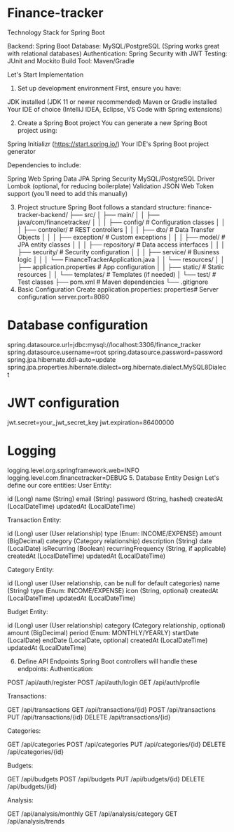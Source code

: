 # Finance-tracker
Technology Stack for Spring Boot

Backend: Spring Boot
Database: MySQL/PostgreSQL (Spring works great with relational databases)
Authentication: Spring Security with JWT
Testing: JUnit and Mockito
Build Tool: Maven/Gradle

Let's Start Implementation
1. Set up development environment
First, ensure you have:

JDK installed (JDK 11 or newer recommended)
Maven or Gradle installed
Your IDE of choice (IntelliJ IDEA, Eclipse, VS Code with Spring extensions)

2. Create a Spring Boot project
You can generate a new Spring Boot project using:

Spring Initializr (https://start.spring.io/)
Your IDE's Spring Boot project generator

Dependencies to include:

Spring Web
Spring Data JPA
Spring Security
MySQL/PostgreSQL Driver
Lombok (optional, for reducing boilerplate)
Validation
JSON Web Token support (you'll need to add this manually)

3. Project structure
Spring Boot follows a standard structure:
finance-tracker-backend/
├── src/
│   ├── main/
│   │   ├── java/com/financetracker/
│   │   │   ├── config/             # Configuration classes
│   │   │   ├── controller/         # REST controllers
│   │   │   ├── dto/                # Data Transfer Objects
│   │   │   ├── exception/          # Custom exceptions
│   │   │   ├── model/              # JPA entity classes
│   │   │   ├── repository/         # Data access interfaces
│   │   │   ├── security/           # Security configuration
│   │   │   ├── service/            # Business logic
│   │   │   └── FinanceTrackerApplication.java
│   │   └── resources/
│   │       ├── application.properties  # App configuration
│   │       ├── static/                 # Static resources
│   │       └── templates/              # Templates (if needed)
│   └── test/                           # Test classes
├── pom.xml                         # Maven dependencies
└── .gitignore
4. Basic Configuration
Create application.properties:
properties# Server configuration
server.port=8080

# Database configuration
spring.datasource.url=jdbc:mysql://localhost:3306/finance_tracker
spring.datasource.username=root
spring.datasource.password=password
spring.jpa.hibernate.ddl-auto=update
spring.jpa.properties.hibernate.dialect=org.hibernate.dialect.MySQL8Dialect

# JWT configuration
jwt.secret=your_jwt_secret_key
jwt.expiration=86400000

# Logging
logging.level.org.springframework.web=INFO
logging.level.com.financetracker=DEBUG
5. Database Entity Design
Let's define our core entities:
User Entity:

id (Long)
name (String)
email (String)
password (String, hashed)
createdAt (LocalDateTime)
updatedAt (LocalDateTime)

Transaction Entity:

id (Long)
user (User relationship)
type (Enum: INCOME/EXPENSE)
amount (BigDecimal)
category (Category relationship)
description (String)
date (LocalDate)
isRecurring (Boolean)
recurringFrequency (String, if applicable)
createdAt (LocalDateTime)
updatedAt (LocalDateTime)

Category Entity:

id (Long)
user (User relationship, can be null for default categories)
name (String)
type (Enum: INCOME/EXPENSE)
icon (String, optional)
createdAt (LocalDateTime)
updatedAt (LocalDateTime)

Budget Entity:

id (Long)
user (User relationship)
category (Category relationship, optional)
amount (BigDecimal)
period (Enum: MONTHLY/YEARLY)
startDate (LocalDate)
endDate (LocalDate, optional)
createdAt (LocalDateTime)
updatedAt (LocalDateTime)

6. Define API Endpoints
Spring Boot controllers will handle these endpoints:
Authentication:

POST /api/auth/register
POST /api/auth/login
GET /api/auth/profile

Transactions:

GET /api/transactions
GET /api/transactions/{id}
POST /api/transactions
PUT /api/transactions/{id}
DELETE /api/transactions/{id}

Categories:

GET /api/categories
POST /api/categories
PUT /api/categories/{id}
DELETE /api/categories/{id}

Budgets:

GET /api/budgets
POST /api/budgets
PUT /api/budgets/{id}
DELETE /api/budgets/{id}

Analysis:

GET /api/analysis/monthly
GET /api/analysis/category
GET /api/analysis/trends
